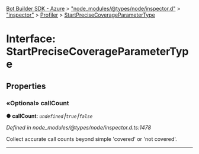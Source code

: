 [Bot Builder SDK - Azure](../README.md) > ["node_modules/@types/node/inspector.d"](../modules/_node_modules__types_node_inspector_d_.md) > ["inspector"](../modules/_node_modules__types_node_inspector_d_._inspector_.md) > [Profiler](../modules/_node_modules__types_node_inspector_d_._inspector_.profiler.md) > [StartPreciseCoverageParameterType](../interfaces/_node_modules__types_node_inspector_d_._inspector_.profiler.startprecisecoverageparametertype.md)



# Interface: StartPreciseCoverageParameterType


## Properties
<a id="callcount"></a>

### «Optional» callCount

**●  callCount**:  *`undefined`⎮`true`⎮`false`* 

*Defined in node_modules/@types/node/inspector.d.ts:1478*



Collect accurate call counts beyond simple 'covered' or 'not covered'.




___


